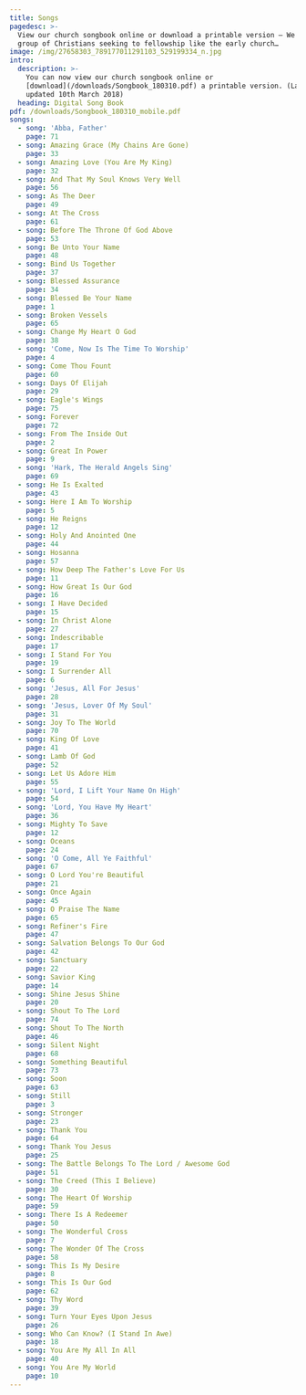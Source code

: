 ```yaml
---
title: Songs
pagedesc: >-
  View our church songbook online or download a printable version – We are a
  group of Christians seeking to fellowship like the early church…
image: /img/27658303_789177011291103_529199334_n.jpg
intro:
  description: >-
    You can now view our church songbook online or
    [download](/downloads/Songbook_180310.pdf) a printable version. (Last
    updated 10th March 2018)
  heading: Digital Song Book
pdf: /downloads/Songbook_180310_mobile.pdf
songs:
  - song: 'Abba, Father'
    page: 71
  - song: Amazing Grace (My Chains Are Gone)
    page: 33
  - song: Amazing Love (You Are My King)
    page: 32
  - song: And That My Soul Knows Very Well
    page: 56
  - song: As The Deer
    page: 49
  - song: At The Cross
    page: 61
  - song: Before The Throne Of God Above
    page: 53
  - song: Be Unto Your Name
    page: 48
  - song: Bind Us Together
    page: 37
  - song: Blessed Assurance
    page: 34
  - song: Blessed Be Your Name
    page: 1
  - song: Broken Vessels
    page: 65
  - song: Change My Heart O God
    page: 38
  - song: 'Come, Now Is The Time To Worship'
    page: 4
  - song: Come Thou Fount
    page: 60
  - song: Days Of Elijah
    page: 29
  - song: Eagle's Wings
    page: 75
  - song: Forever
    page: 72
  - song: From The Inside Out
    page: 2
  - song: Great In Power
    page: 9
  - song: 'Hark, The Herald Angels Sing'
    page: 69
  - song: He Is Exalted
    page: 43
  - song: Here I Am To Worship
    page: 5
  - song: He Reigns
    page: 12
  - song: Holy And Anointed One
    page: 44
  - song: Hosanna
    page: 57
  - song: How Deep The Father's Love For Us
    page: 11
  - song: How Great Is Our God
    page: 16
  - song: I Have Decided
    page: 15
  - song: In Christ Alone
    page: 27
  - song: Indescribable
    page: 17
  - song: I Stand For You
    page: 19
  - song: I Surrender All
    page: 6
  - song: 'Jesus, All For Jesus'
    page: 28
  - song: 'Jesus, Lover Of My Soul'
    page: 31
  - song: Joy To The World
    page: 70
  - song: King Of Love
    page: 41
  - song: Lamb Of God
    page: 52
  - song: Let Us Adore Him
    page: 55
  - song: 'Lord, I Lift Your Name On High'
    page: 54
  - song: 'Lord, You Have My Heart'
    page: 36
  - song: Mighty To Save
    page: 12
  - song: Oceans
    page: 24
  - song: 'O Come, All Ye Faithful'
    page: 67
  - song: O Lord You're Beautiful
    page: 21
  - song: Once Again
    page: 45
  - song: O Praise The Name
    page: 65
  - song: Refiner's Fire
    page: 47
  - song: Salvation Belongs To Our God
    page: 42
  - song: Sanctuary
    page: 22
  - song: Savior King
    page: 14
  - song: Shine Jesus Shine
    page: 20
  - song: Shout To The Lord
    page: 74
  - song: Shout To The North
    page: 46
  - song: Silent Night
    page: 68
  - song: Something Beautiful
    page: 73
  - song: Soon
    page: 63
  - song: Still
    page: 3
  - song: Stronger
    page: 23
  - song: Thank You
    page: 64
  - song: Thank You Jesus
    page: 25
  - song: The Battle Belongs To The Lord / Awesome God
    page: 51
  - song: The Creed (This I Believe)
    page: 30
  - song: The Heart Of Worship
    page: 59
  - song: There Is A Redeemer
    page: 50
  - song: The Wonderful Cross
    page: 7
  - song: The Wonder Of The Cross
    page: 58
  - song: This Is My Desire
    page: 8
  - song: This Is Our God
    page: 62
  - song: Thy Word
    page: 39
  - song: Turn Your Eyes Upon Jesus
    page: 26
  - song: Who Can Know? (I Stand In Awe)
    page: 18
  - song: You Are My All In All
    page: 40
  - song: You Are My World
    page: 10
---
```


